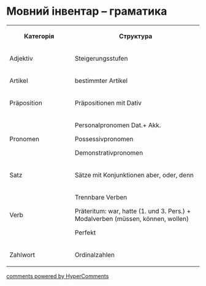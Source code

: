 <div id="hypercomments_widget" class="js-hypercomments-widget invisible"></div>

# Мовний інвентар – граматика

<table>
<tbody>
<tr>
<td style="text-align: center;" width="217">
<p><strong>Категорія</strong></p>
</td>
<td style="text-align: center;" width="444">
<p><strong>Структура</strong></p>
</td>
</tr>
<tr>
<td width="217">
<p>Adjektiv</p>
</td>
<td width="444">
<p>Steigerungsstufen</p>
</td>
</tr>
<tr>
<td width="217">
<p>Artikel</p>
</td>
<td width="444">
<p>bestimmter Artikel</p>
</td>
</tr>
<tr>
<td width="217">
<p>Pr&auml;position</p>
</td>
<td width="444">
<p>Pr&auml;positionen mit Dativ</p>
</td>
</tr>
<tr>
<td width="217">
<p>Pronomen</p>
</td>
<td width="444">
<p>Personalpronomen Dat.+ Akk.</p>
<p>Possessivpronomen</p>
<p>Demonstrativpronomen</p>
</td>
</tr>
<tr>
<td width="217">
<p>Satz</p>
</td>
<td width="444">
<p>S&auml;tze mit Konjunktionen aber, oder, denn</p>
</td>
</tr>
<tr>
<td width="217">
<p>Verb</p>
</td>
<td width="444">
<p>Trennbare Verben</p>
<p>Pr&auml;teritum: war, hatte (1. und 3. Pers.) + Modalverben (m&uuml;ssen, k&ouml;nnen, wollen)</p>
<p>Perfekt</p>
</td>
</tr>
<tr>
<td width="217">
<p>Zahlwort</p>
</td>
<td width="444">
<p>Ordinalzahlen</p>
</td>
</tr>
</tbody>
</table>

<div class="js-hypercomments-container">
    <a href="http://hypercomments.com" class="hc-link" title="comments widget">comments powered by HyperComments</a>
</div>